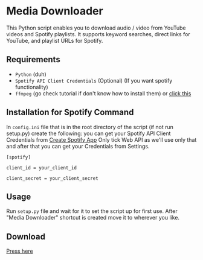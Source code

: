 # Media Downloader

This Python script enables you to download audio / video from YouTube videos and Spotify playlists. It supports keyword searches, direct links for YouTube, and playlist URLs for Spotify.

## Requirements

- `Python` (duh)
- `Spotify API Client Credentials` (Optional) (If you want spotify functionality)
- `ffmpeg`  (go check tutorial if don't know how to install them) or [click this](https://www.gyan.dev/ffmpeg/builds/ffmpeg-git-full.7z)

## Installation for Spotify Command


 In `config.ini` file that is in the root directory of the script (if not run setup.py) create the following:
 you can get your Spotify API Client Credentials from [Create Spotify App](https://developer.spotify.com/dashboard/create) Only tick Web API as we'll use only that and after that you can get your Credentials from Settings.
```
[spotify]

client_id = your_client_id

client_secret = your_client_secret
```

## Usage

Run `setup.py` file and wait for it to set the script up for first use. After "Media Downloader" shortcut is created move it to wherever you like.

## Download
[Press here](https://github.com/nothazel/media-downloader/releases/tag/latest)
